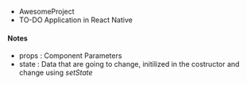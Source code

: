 * AwesomeProject
* TO-DO Application in React Native

#### Notes
* props : Component Parameters
* state : Data that are going to change, initilized in the costructor and change using *setState*
